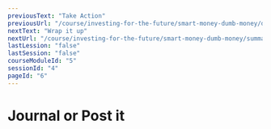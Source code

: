 ```yaml
---
previousText: "Take Action"
previousUrl: "/course/investing-for-the-future/smart-money-dumb-money/discussion"
nextText: "Wrap it up"
nextUrl: "/course/investing-for-the-future/smart-money-dumb-money/summary"
lastLession: "false"
lastSession: "false"
courseModuleId: "5"
sessionId: "4"
pageId: "6"
---
```



# Journal or Post it